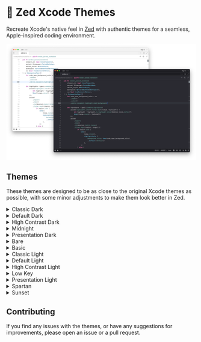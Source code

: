 # 🍎 Zed Xcode Themes

Recreate Xcode's native feel in [Zed](https://zed.dev/) with authentic themes for a seamless, Apple-inspired coding environment.

![Screenshot](assets/preview.png)

## Themes

These themes are designed to be as close to the original Xcode themes as possible, with some minor adjustments to make them look better in Zed.

<details>
<summary>Classic Dark</summary>
<img src="assets/classic_dark.png" />
</details>

<details>
<summary>Default Dark</summary>
<img src="assets/default_dark.png" />
</details>

<details>
<summary>High Contrast Dark</summary>
<img src="assets/high_contrast_dark.png" />
</details>

<details>
<summary>Midnight</summary>
<img src="assets/midnight.png" />
</details>

<details>
<summary>Presentation Dark</summary>
<img src="assets/presentation_dark.png" />
</details>

<details>
<summary>Bare</summary>
<img src="assets/bare.png" />
</details>

<details>
<summary>Basic</summary>
<img src="assets/basic.png" />
</details>

<details>
<summary>Classic Light</summary>
<img src="assets/classic_light.png" />
</details>

<details>
<summary>Default Light</summary>
<img src="assets/default_light.png" />
</details>

<details>
<summary>High Contrast Light</summary>
<img src="assets/high_contrast_light.png" />
</details>

<details>
<summary>Low Key</summary>
<img src="assets/low_key.png" />
</details>

<details>
<summary>Presentation Light</summary>
<img src="assets/presentation_light.png" />
</details>

<details>
<summary>Spartan</summary>
<img src="assets/spartan.png" />
</details>

<details>
<summary>Sunset</summary>
<img src="assets/sunset.png" />
</details>

## Contributing

If you find any issues with the themes, or have any suggestions for improvements, please open an issue or a pull request.
